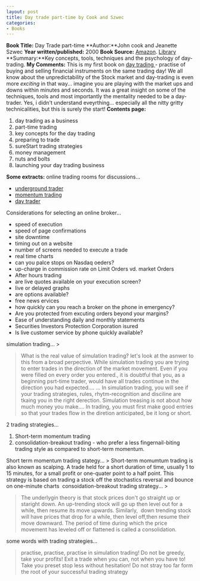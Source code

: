 ```yaml
---
layout: post
title: Day trade part-time by Cook and Szwec
categories:
- Books
---
```


**Book Title:** Day Trade part-time **Author:**John cook and Jeanette Szwec **Year written/published:** 2000 **Book Source:** [Amazon](http://www.amazon.com/Day-Trade-Part-Time-John-Cook/dp/047139310X/ref=sr_1_1/002-7792776-8528010?ie=UTF8&s=books&qid=1186894137&sr=8-1). [Library](http://vistaweb.nlb.gov.sg/cgi-bin/cw_cgi?fullRecord+6190+3002+9828385+1+0) **Summary:**Key concepts, tools, techniques and the psychology of day-trading. **My Comments:** This is my first book on [day trading ](http://en.wikipedia.org/wiki/Day_trading)- practise of buying and selling financial instruments on the same trading day! We all know about the unpredictability of the Stock market and day-trading is even more _exciting_ in that way... imagine you are playing with the market ups and downs within minutes and seconds. It was a great insight on some of the techniques, tools and most importantly the mentality needed to be a day-trader. Yes, i didn't understand eveyrthing... especially all the nitty gritty technicalities, but this is surely the start! **Contents page:**
1. day trading as a business
2. part-time trading
3. key concepts for the day trading
4. preparing to trade
5. sureStart trading strategies
6. money management
7. nuts and bolts
8. launching your day trading business

**Some extracts:** online trading rooms for discussions...
- [underground trader](http://www.undergroundtrader.com/nonflash.html)
- [momentum trading](http://mtrader.com/)
- [day trader](http://daytraders.org/default.asp)

Considerations for selecting an online broker...
- speed of execution
- speed of page confirmations
- site downtime
- timing out on a website
- number of screens needed to execute a trade
- real time charts
- can you palce stops on Nasdaq oeders?
- up-charge in commission rate on Limit Orders vd. market Orders
- After hours trading
- are live quotes available on your execution screen?
- live or delayed graphs
- are options available?
- free news ervices
- how quickly can you reach a broker on the phone in emergency?
- Are you protected from excuting orders beyond your margins?
- Ease of understanding daily and monthly statements
- Securities Investors Protection Corporation isured
- Is live customer service by phone quickly available?

simulation trading... >

> What is the real value of simulation trading? let's look at the asnwer to this from a broad perpective. While simulation trading you are trying to enter trades in the direction of the market movement. Even if you were filled on every order you entered., it is doubtful that you, as a beginning psrt-time trader, would have all trades continue in the direction you had expected.... ... In simulation trading, you will see if your trading strategies, rules, rhytm-recognition and disciline are tkaing you in the right derection. Simulation treasing is not about how much money you make.... In trading, you must first make good entries so that your trades flow in the diretion anticipated, be it long or short.

2 trading strategies...
1. Short-term momentum trading
2. consolidation-breakout trading - who prefer a less fingernail-biting trading style as compared to short-term momentum.

Short term momentum trading stategy... > Short-term momumtum trading is also known as scalping. A trade held for a short duration of time, usually 1 to 15 minutes, for a small profit or one-quater point to a half point. This strategy is based on trading a stock off the stochastics reversal and bounce on one-minute charts
 consoidation-breakout trading strategy... >

> The underlygin theory is that stock prices don't go straight up or staright down. An up-trending stock will go up then level out for a while, then resume its move upwards. Similarly,  down trending stock will have prices that drop for a while, then level off,then resume their move downward. The period of time during which the price movement has leveled off or flattened is called a consolidation.

some words with trading strategies...

>

> practise, practise, practise in simulation trading! Do not be greedy, take your profits! Exit a trade when you can, not when you have to! Take you preset stop less without hesitation! Do not stray too far form the root of your successful trading strategy
